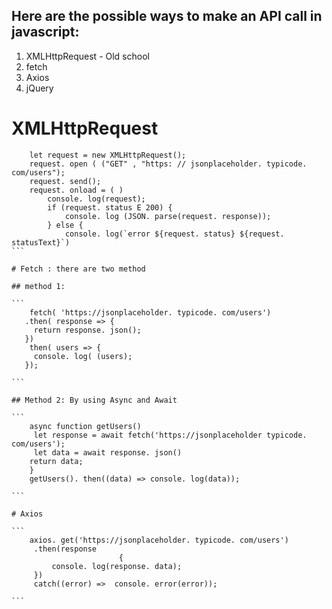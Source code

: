 ## Here are the possible ways to make an API call in javascript:

1. XMLHttpRequest - Old school
2. fetch
3. Axios
4. jQuery


# XMLHttpRequest
````
    let request = new XMLHttpRequest();
    request. open ( ("GET" , "https: // jsonplaceholder. typicode. com/users");
    request. send();
    request. onload = ( )
        console. log(request);
        if (request. status E 200) {
            console. log (JSON. parse(request. response));
        } else {
            console. log(`error ${request. status} ${request. statusText}`)
```

# Fetch : there are two method

## method 1: 

```
    fetch( 'https://jsonplaceholder. typicode. com/users')
   .then( response => {
     return response. json();
   })
    then( users => {
     console. log( (users);
   });

```

## Method 2: By using Async and Await

```
    async function getUsers()
     let response = await fetch('https://jsonplaceholder typicode. com/users');
     let data = await response. json()
    return data;
    }
    getUsers(). then((data) => console. log(data));

```

# Axios 

```
    axios. get('https://jsonplaceholder. typicode. com/users')
     .then(response
                        {
         console. log(response. data);
     })
     catch((error) =>  console. error(error));

```
